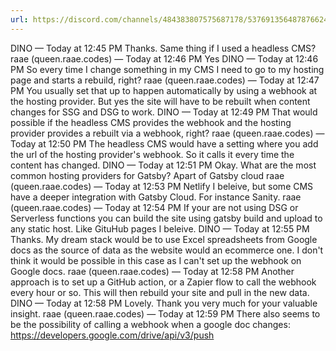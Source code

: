 ```yaml
---
url: https://discord.com/channels/484383807575687178/537691356487876624/935863047891877918
---
```


DINO — Today at 12:45 PM
Thanks. Same thing if I used a headless CMS?
raae (queen.raae.codes) — Today at 12:46 PM
Yes
DINO — Today at 12:46 PM
So every time I change something in my CMS I need to go to my hosting page and starts a rebuild, right?
raae (queen.raae.codes) — Today at 12:47 PM
You usually set that up to happen automatically by using a webhook at the hosting provider. But yes the site will have to be rebuilt when content changes for SSG and DSG to work.
DINO — Today at 12:49 PM
That would possible if the headless CMS provides the webhook and the hosting provider provides a rebuilt via a webhook, right?
raae (queen.raae.codes) — Today at 12:50 PM
The headless CMS would have a setting where you add the url of the hosting provider's webhook. So it calls it every time the content has changed.
DINO — Today at 12:51 PM
Okay. What are the most common hosting providers for Gatsby?
Apart of Gatsby cloud
raae (queen.raae.codes) — Today at 12:53 PM
Netlify I beleive, but some CMS have a deeper integration with Gatsby Cloud. For instance Sanity.
raae (queen.raae.codes) — Today at 12:54 PM
If your are not using DSG or Serverless functions you can build the site using gatsby build and upload to any static host. Like GituHub pages I beleive.
DINO — Today at 12:55 PM
Thanks. My dream stack would be to use Excel spreadsheets from Google docs as the source of data as the website would an ecommerce one.
I don't think it would be possible in this case as I can't set up the webhook on Google docs.
raae (queen.raae.codes) — Today at 12:58 PM
Another approach is to set up a GitHub action, or a Zapier flow to call the webhook every hour or so. This will then rebuild your site and pull in the new data.
DINO — Today at 12:58 PM
Lovely. Thank you very much for your valuable insight.
raae (queen.raae.codes) — Today at 12:59 PM
There also seems to be the possibility of calling a webhook when a google doc changes: https://developers.google.com/drive/api/v3/push
